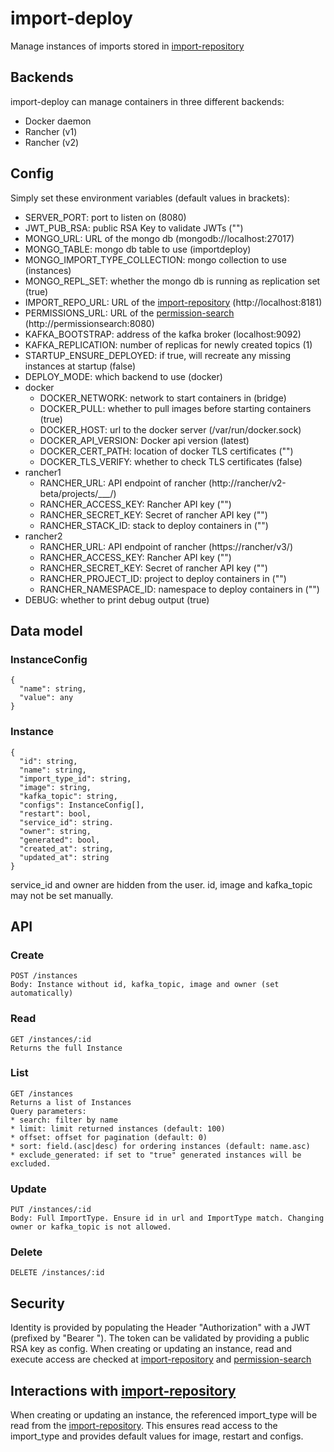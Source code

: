 # import-deploy

Manage instances of imports stored in [import-repository](https://github.com/SENERGY-Platform/import-repository)

## Backends

import-deploy can manage containers in three different backends: 
*   Docker daemon
*   Rancher (v1)
*   Rancher (v2)

## Config

Simply set these environment variables (default values in brackets):
* SERVER_PORT: port to listen on (8080)
* JWT_PUB_RSA: public RSA Key to validate JWTs ("")
* MONGO_URL: URL of the mongo db (mongodb://localhost:27017)
* MONGO_TABLE: mongo db table to use (importdeploy)
* MONGO_IMPORT_TYPE_COLLECTION: mongo collection to use (instances)
* MONGO_REPL_SET: whether the mongo db is running as replication set (true)
* IMPORT_REPO_URL: URL of the [import-repository](https://github.com/SENERGY-Platform/import-repository) (http://localhost:8181)
* PERMISSIONS_URL: URL of the [permission-search](https://github.com/SENERGY-Platform/permission-search) (http://permissionsearch:8080)
* KAFKA_BOOTSTRAP: address of the kafka broker (localhost:9092)
* KAFKA_REPLICATION: number of replicas for newly created topics (1)
* STARTUP_ENSURE_DEPLOYED: if true, will recreate any missing instances at startup (false)
* DEPLOY_MODE: which backend to use (docker)
* docker
  * DOCKER_NETWORK: network to start containers in (bridge)
  * DOCKER_PULL: whether to pull images before starting containers (true)
  * DOCKER_HOST: url to the docker server (/var/run/docker.sock)
  * DOCKER_API_VERSION: Docker api version (latest)
  * DOCKER_CERT_PATH: location of docker TLS certificates ("")
  * DOCKER_TLS_VERIFY: whether to check TLS certificates (false)
* rancher1
  * RANCHER_URL: API endpoint of rancher (http://rancher/v2-beta/projects/___/)
  * RANCHER_ACCESS_KEY: Rancher API key ("")
  * RANCHER_SECRET_KEY: Secret of rancher API key ("")
  * RANCHER_STACK_ID: stack to deploy containers in ("")
* rancher2
  * RANCHER_URL: API endpoint of rancher (https://rancher/v3/)
  * RANCHER_ACCESS_KEY: Rancher API key ("")
  * RANCHER_SECRET_KEY: Secret of rancher API key ("")
  * RANCHER_PROJECT_ID: project to deploy containers in ("") 
  * RANCHER_NAMESPACE_ID: namespace to deploy containers in ("")
* DEBUG: whether to print debug output (true)

## Data model

### InstanceConfig
```
{
  "name": string,  
  "value": any 
}
```

### Instance
```
{
  "id": string,
  "name": string,
  "import_type_id": string,
  "image": string,
  "kafka_topic": string,
  "configs": InstanceConfig[],
  "restart": bool,
  "service_id": string.
  "owner": string,
  "generated": bool,  
  "created_at": string,
  "updated_at": string
}
```

service_id and owner are hidden from the user. id, image and kafka_topic may not be set manually.

## API

### Create
```
POST /instances
Body: Instance without id, kafka_topic, image and owner (set automatically)
```

### Read
```
GET /instances/:id
Returns the full Instance
```

### List
```
GET /instances
Returns a list of Instances
Query parameters:
* search: filter by name
* limit: limit returned instances (default: 100)
* offset: offset for pagination (default: 0)
* sort: field.(asc|desc) for ordering instances (default: name.asc)
* exclude_generated: if set to "true" generated instances will be excluded.
```

### Update
```
PUT /instances/:id
Body: Full ImportType. Ensure id in url and ImportType match. Changing owner or kafka_topic is not allowed.
```

### Delete
```
DELETE /instances/:id
```

## Security
Identity is provided by populating the Header "Authorization" with a JWT (prefixed by "Bearer ").
The token can be validated by providing a public RSA key as config.
When creating or updating an instance, read and execute access are checked at [import-repository](https://github.com/SENERGY-Platform/import-repository)
and [permission-search](https://github.com/SENERGY-Platform/permission-search)

## Interactions with [import-repository](https://github.com/SENERGY-Platform/import-repository)
When creating or updating an instance, the referenced import_type will be read from the [import-repository](https://github.com/SENERGY-Platform/import-repository).
This ensures read access to the import_type and provides default values for image, restart and configs.

